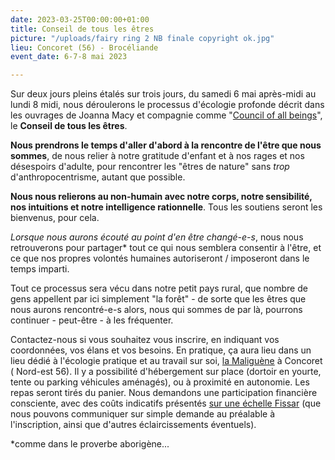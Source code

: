 ```yaml
---
date: 2023-03-25T00:00:00+01:00
title: Conseil de tous les êtres
picture: "/uploads/fairy ring 2 NB finale copyright ok.jpg"
lieu: Concoret (56) - Brocéliande
event_date: 6-7-8 mai 2023

---
```

Sur deux jours pleins étalés sur trois jours, du samedi 6 mai après-midi au lundi 8 midi, nous déroulerons le processus d'écologie profonde décrit dans les ouvrages de Joanna Macy et compagnie comme "[Council of all beings](https://workthatreconnects.org/resource/council-of-all-beings/)", le **Conseil de tous les êtres**.

**Nous prendrons le temps d'aller d'abord à la rencontre de l'être que nous sommes**, de nous relier à notre gratitude d'enfant et à nos rages et nos désespoirs d'adulte, pour rencontrer les "êtres de nature" sans _trop_ d'anthropocentrisme, autant que possible.

**Nous nous relierons au non-humain avec notre corps, notre sensibilité, nos intuitions et notre intelligence rationnelle**. Tous les soutiens seront les bienvenus, pour cela.

_Lorsque nous aurons écouté au point d'en être changé-e-s_, nous nous retrouverons pour partager* tout ce qui nous semblera consentir à l'être, et ce que nos propres volontés humaines autoriseront / imposeront dans le temps imparti.

Tout ce processus sera vécu dans notre petit pays rural, que nombre de gens appellent par ici simplement "la forêt" - de sorte que les êtres que nous aurons rencontré-e-s alors, nous qui sommes de par là, pourrons continuer - peut-être - à les fréquenter.

Contactez-nous si vous souhaitez vous inscrire, en indiquant vos coordonnées, vos élans et vos besoins.
En pratique, ça aura lieu dans un lieu dédié à l'écologie pratique et au travail sur soi, [la Maliguène](https://maliguene-broceliande.fr/) à Concoret ( Nord-est 56). Il y a possibilité d'hébergement sur place (dortoir en yourte, tente ou parking véhicules aménagés), ou à proximité en autonomie. Les repas seront tirés du panier.
Nous demandons une participation financière consciente, avec des coûts indicatifs présentés [sur une échelle Fissar]() (que nous pouvons communiquer sur simple demande au préalable à l'inscription, ainsi que d'autres éclaircissements éventuels).

\*comme dans le proverbe aborigène...
